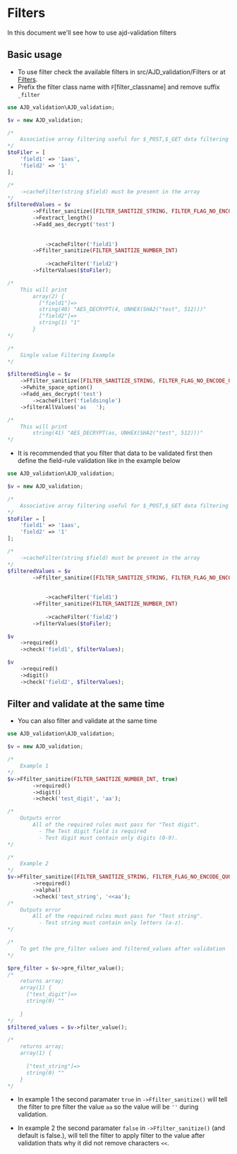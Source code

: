 # Filters

In this document we'll see how to use ajd-validation filters

## Basic usage
- To use filter check the available filters in src/AJD_validation/Filters or at [Filters](filters/).
- Prefix the filter class name with `F`[filter_classname] and remove suffix `_filter`

```php
use AJD_validation\AJD_validation;

$v = new AJD_validation;

/*
	Associative array filtering useful for $_POST,$_GET data filtering
*/
$toFiler = [
	'field1' => '1aas',
	'field2' => '1'
];

/*
	->cacheFilter(string $field) must be present in the array
*/
$filteredValues = $v
		->Ffilter_sanitize([FILTER_SANITIZE_STRING, FILTER_FLAG_NO_ENCODE_QUOTES])
		->Fextract_length()
		->Fadd_aes_decrypt('test')
		
		
			->cacheFilter('field1')
		->Ffilter_sanitize(FILTER_SANITIZE_NUMBER_INT)
		
			->cacheFilter('field2')
		->filterValues($toFiler);

/*
	This will print 
		array(2) {
		  ["field1"]=>
		  string(40) "AES_DECRYPT(4, UNHEX(SHA2("test", 512)))"
		  ["field2"]=>
		  string(1) "1"
		}
*/

/*
	Single value Filtering Example
*/

$filteredSingle = $v 
	->Ffilter_sanitize([FILTER_SANITIZE_STRING, FILTER_FLAG_NO_ENCODE_QUOTES])
	->Fwhite_space_option()
	->Fadd_aes_decrypt('test')
		->cacheFilter('fieldsingle')
	->filterAllValues('as   ');

/*
	This will print 
		string(41) "AES_DECRYPT(as, UNHEX(SHA2("test", 512)))"
*/

```
- It is recommended that you filter that data to be validated first then define the field-rule validation like in the example below

```php
use AJD_validation\AJD_validation;

$v = new AJD_validation;

/*
	Associative array filtering useful for $_POST,$_GET data filtering
*/
$toFiler = [
	'field1' => '1aas',
	'field2' => '1'
];

/*
	->cacheFilter(string $field) must be present in the array
*/
$filteredValues = $v
		->Ffilter_sanitize([FILTER_SANITIZE_STRING, FILTER_FLAG_NO_ENCODE_QUOTES])
		
		
			->cacheFilter('field1')
		->Ffilter_sanitize(FILTER_SANITIZE_NUMBER_INT)
		
			->cacheFilter('field2')
		->filterValues($toFiler);

$v 
	->required()
	->check('field1', $filterValues);

$v 
	->required()
	->digit()
	->check('field2', $filterValues);
```

## Filter and validate at the same time 
- You can also filter and validate at the same time 
```php
use AJD_validation\AJD_validation;

$v = new AJD_validation;

/*
	Example 1
*/
$v->Ffilter_sanitize(FILTER_SANITIZE_NUMBER_INT, true)
		->required()
		->digit()
		->check('test_digit', 'aa');

/*
	Outputs error 
		All of the required rules must pass for "Test digit".
		  - The Test digit field is required
		  - Test digit must contain only digits (0-9).
*/

/*
	Example 2
*/
$v->Ffilter_sanitize([FILTER_SANITIZE_STRING, FILTER_FLAG_NO_ENCODE_QUOTES], false)
		->required()
		->alpha()
		->check('test_string', '<<aa');
/*
	Outputs error
		All of the required rules must pass for "Test string".
		  - Test string must contain only letters (a-z).
*/

/*
	To get the pre_filter values and filtered_values after validation
*/

$pre_filter = $v->pre_filter_value();
/*
	returns array;
	array(1) {
	  ["test_digit"]=>
	  string(0) ""
	  
	}
*/
$filtered_values = $v->filter_value();

/*
	returns array;
	array(1) {
	  
	  ["test_string"]=>
	  string(0) ""
	}
*/
```

- In example 1 the second paramater `true` in `->Ffilter_sanitize()` will tell the filter to pre filter the value `aa` so the value will be `''` during validation.

- In example 2 the second paramater `false` in `->Ffilter_sanitize()` (and default is false.), will tell the filter to apply filter to the value after validation thats why it did not remove characters `<<`.
